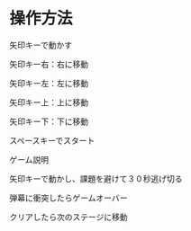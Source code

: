 # 操作方法
矢印キーで動かす 

矢印キー右：右に移動 

矢印キー左：左に移動 

矢印キー上：上に移動 

矢印キー下：下に移動 

スペースキーでスタート

 

ゲーム説明 

矢印キーで動かし、課題を避けて３０秒逃げ切る 

弾幕に衝突したらゲームオーバー 

クリアしたら次のステージに移動 
